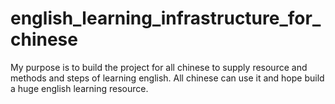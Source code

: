 # english_learning_infrastructure_for_chinese
My purpose is to build the project for all chinese to supply resource and methods and steps of learning english. All chinese can use it  and hope build a huge english learning resource.
